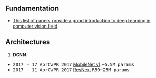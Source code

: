 ## Fundamentation
   - [This list of papers provide a good introduction to deep learning in computer vision field](./fundamental_paper.md)

## Architectures

1. **DCNN** 

- <kbd>2017 - 17 Apr</kbd><kbd>CVPR 2017</kbd> [MobileNet v1](CNN/mobilenet.md) <kbd>~5.5M params</kbd>
- <kbd>2017 - 11 Apr</kbd><kbd>CVPR 2017</kbd> [ResNext](CNN/resnext.md) <kbd>R50~25M params</kbd>